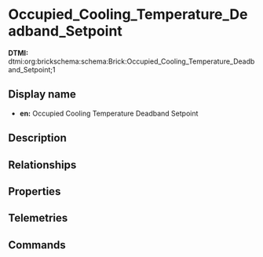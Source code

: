 # Occupied_Cooling_Temperature_Deadband_Setpoint
**DTMI:** dtmi:org:brickschema:schema:Brick:Occupied_Cooling_Temperature_Deadband_Setpoint;1
## Display name
- **en:** Occupied Cooling Temperature Deadband Setpoint
## Description
## Relationships
## Properties
## Telemetries
## Commands
